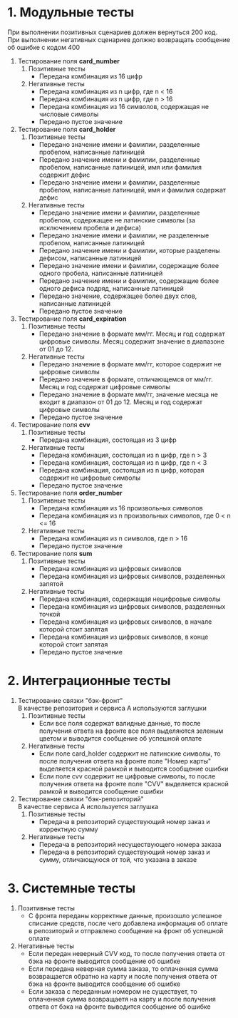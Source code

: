 # 1. Модульные тесты
При выполнении позитивных сценариев должен вернуться 200 код.  
При выполнении негативных сценариев должно возвращать сообщение об ошибке с кодом 400
1. Тестирование поля **card_number**
    1. Позитивные тесты
        * Передана комбинация из 16 цифр
    2. Негативные тесты
        * Передана комбинация из n цифр, где n < 16
        * Передана комбинация из n цифр, где n > 16
        * Передана комбинация из 16 символов, содержащая не числовые символы
        * Передано пустое значение
2. Тестирование поля **card_holder**
    1. Позитивные тесты
        * Передано значение имени и фамилии, разделенные пробелом, написанные латиницей
        * Передано значение имени и фамилии, разделенные пробелом, написанные латиницей, имя или фамилия содержит дефис
        * Передано значение имени и фамилии, разделенные пробелом, написанные латиницей, имя и фамилия содержат дефис
    2. Негативные тесты
        * Передано значение имени и фамилии, разделенные пробелом, содержащее не латинские символы (за исключением пробела и дефиса)
        * Передано значение имени и фамилии, не разделенные пробелом, написанные латиницей
        * Передано значение имени и фамилии, которые разделены дефисом, написанные латиницей
        * Передано значение имени и фамилии, содержащие более одного пробела, написанные латиницей
        * Передано значение имени и фамилии, содержащие более одного дефиса подряд, написанные латиницей
        * Передано значение, содержащее более двух слов, написанные латиницей
        * Передано пустое значение
3. Тестирование поля **card_expiration**
    1. Позитивные тесты
        * Передано значение в формате мм/гг. Месяц и год содержат цифровые символы. Месяц содержит значение в диапазоне от 01 до 12.
    2. Негативные тесты
        * Передано значение в формате мм/гг, которое содержит не цифровые символы
        * Передано значение в формате, отличающемся от мм/гг. Месяц и год содержат цифровые символы
        * Передано значение в формате мм/гг, значение месяца не входит в диапазон от 01 до 12. Месяц и год содержат цифровые символы
        * Передано пустое значение
4. Тестирование поля **cvv**
    1. Позитивные тесты
        * Передана комбинация, состоящая из 3 цифр
    2. Негативные тесты
        * Передана комбинация, состоящая из n цифр, где n > 3
        * Передана комбинация, состоящая из n цифр, где n < 3
        * Передана комбинация, состоящая из n цифр, которая содержит не цифровые символы
        * Передано пустое значение
5. Тестирование поля **order_number**
    1. Позитивные тесты
        * Передана комбинация из 16 произвольных символов
        * Передана комбинация из n произвольных символов, где 0 < n <= 16
    2. Негативные тесты
        * Передана комбинация из n символов, где n > 16
        * Передано пустое значение
6. Тестирование поля **sum**
    1. Позитивные тесты
        * Передана комбинация из цифровых символов
        * Передана комбинация из цифровых символов, разделенных запятой
    2. Негативные тесты
        * Передана комбинация, содержащая нецифровые символы
        * Передана комбинация из цифровых символов, разделенных точкой
        * Передана комбинация из цифровых символов, в начале которой стоит запятая
        * Передана комбинация из цифровых символов, в конце которой стоит запятая
        * Передано пустое значение
# 2. Интеграционные тесты
1. Тестирование связки "бэк-фронт"  
   В качестве репозитория и сервиса А используются заглушки
    1. Позитивные тесты
        * Если все поля содержат валидные данные, то после получения ответа на фронте все поля выделяются зеленым цветом и выводится сообщение об успешной оплате
    2. Негативные тесты
        * Если поле card_holder содержит не латинские символы, то после получения ответа на фронте поле "Номер карты" выделяется красной рамкой и выводится сообщение ошибки
        * Если поле cvv содержит не цифровые символы, то после получения ответа на фронте поле "CVV" выделяется красной рамкой и выводится сообщение ошибки
2. Тестирование связки "бэк-репозиторий"  
   В качестве сервиса А используется заглушка
    1. Позитивные тесты
        * Передача в репозиторий существующий номер заказ и корректную сумму
    2. Негативные тесты
        * Передача в репозиторий несуществующего номера заказа
        * Передача в репозиторий существующий номер заказ и сумму, отличающуюся от той, что указана в заказе
# 3. Системные тесты
1. Позитивные тесты
    * С фронта переданы корректные данные, произошло успешное списание средств, после чего добавлена информация об оплате в репозиторий и отправлено сообщение на фронт об успешной оплате
2. Негативные тесты
    * Если передан неверный CVV код, то после получения ответа от бэка на фронте выводится сообщение об ошибке
    * Если передана неверная сумма заказа, то оплаченная сумма возвращается обратно на карту и после получения ответа от бэка на фронте выводится сообщение об ошибке
    * Если заказа с переданным номером не существует, то оплаченная сумма возвращаетя на карту и после получения ответа от бэка на фронте выводится сообщение об ошибке
